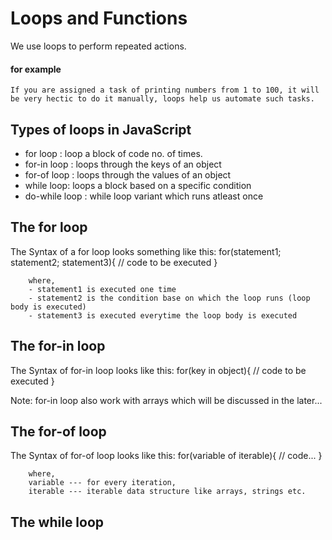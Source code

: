 # Loops and Functions
We use loops to perform repeated actions.
#### for example
    If you are assigned a task of printing numbers from 1 to 100, it will be very hectic to do it manually, loops help us automate such tasks.

## Types of loops in JavaScript
* for loop : loop a block of code no. of times.
* for-in loop : loops through the keys of an object
* for-of loop : loops through the values of an object
* while loop: loops a block based on a specific condition
* do-while loop : while loop variant which runs atleast once

## The for loop
The Syntax of a for loop looks something like this:
        for(statement1; statement2; statement3){
            // code to be executed
        }

        where,
        - statement1 is executed one time
        - statement2 is the condition base on which the loop runs (loop body is executed)
        - statement3 is executed everytime the loop body is executed

## The for-in loop
The Syntax of for-in loop looks like this:
        for(key in object){
            // code to be executed
        }

Note: for-in loop also work with arrays which will be discussed in the later...


## The for-of loop
The Syntax of for-of loop looks like this:
        for(variable of iterable){
            // code...
        }

        where,
        variable --- for every iteration,
        iterable --- iterable data structure like arrays, strings etc.

## The while loop

